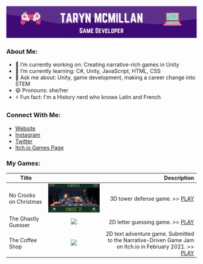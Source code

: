 
<img src="https://github.com/TarynMcMillan/TarynMcMillan/blob/main/Taryn%20McMillan%20header.gif" width= "900">

### About Me:

- 🔭 I’m currently working on: Creating narrative-rich games in Unity
- 🌱 I’m currently learning: C#, Unity, JavaScript, HTML, CSS
- 💬 Ask me about: Unity, game development, making a career change into STEM
- 😄 Pronouns: she/her
- ⚡ Fun fact: I'm a History nerd who knows Latin and French

### Connect With Me:

- <a href="https://tarynmcmillan.com/" target="_blank">Website</a>
- <a href="https://www.instagram.com/tarynwritescode/" target="_blank">Instagram</a>
- <a href="https://twitter.com/TarynWritesCode" target="_blank">Twitter</a> 
- <a href="https://mystic-mill-games.itch.io/" target="_blank">Itch.io Games Page</a>

### My Games:

| Title     |       | Description  |
| ------------- |:-------------:| -----:|
| No Crooks on Christmas     | <img src= "https://github.com/TarynMcMillan/TarynMcMillan/blob/main/giphy.gif" width="500"> | 3D tower defense game. >> <a href="https://mystic-mill-games.itch.io/no-crooks-on-christmas" target="_blank">PLAY</a> |
| The Ghastly Guesser     | <img src="https://github.com/TarynMcMillan/TarynMcMillan/blob/main/Ghastly%20Guesser%20gif.gif" width="500">      |   2D letter guessing game. >> <a href="https://mystic-mill-games.itch.io/the-ghastly-guesser" target="_blank">PLAY</a> |
| The Coffee Shop | <img src= "https://github.com/TarynMcMillan/TarynMcMillan/blob/main/Coffee%20Shop%20gif.gif" width="500">      |    2D text adventure game. Submitted to the Narrative-Driven Game Jam on Itch.io in February 2021. >> <a href="https://mystic-mill-games.itch.io/the-coffee-shop" target="_blank">PLAY</a> | |



